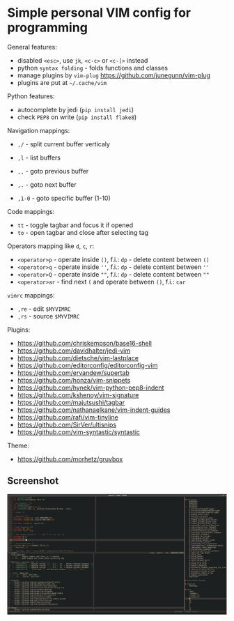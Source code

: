 Simple personal VIM config for programming
==========================================

General features:
 * disabled `<esc>`, use `jk`, `<c-c>` or `<c-[>` instead
 * python `syntax folding` - folds functions and classes
 * manage plugins by `vim-plug` https://github.com/junegunn/vim-plug
 * plugins are put at `~/.cache/vim`

Python features:
 * autocomplete by jedi (`pip install jedi`)
 * check `PEP8` on write (`pip install flake8`)

Navigation mappings:
 * `,/` - split current buffer verticaly

 * `,l` - list buffers
 * `,,` - goto previous buffer
 * `,.` - goto next buffer
 * `,1-0` - goto specific buffer (1-10)

Code mappings:
 * `tt` - toggle tagbar and focus it if opened
 * `to` - open tagbar and close after selecting tag

Operators mapping like `d`, `c`, `r`:
 * `<operator>p` - operate inside `()`, f.i.: `dp` - delete content between `()`
 * `<operator>q` - operate inside `''`, f.i.: `dp` - delete content between `''`
 * `<operator>Q` - operate inside `""`, f.i.: `dp` - delete content between `""`
 * `<operator>ar` - find next `(` and operate between `()`, f.i.: `car`

`vimrc` mappings:
 * `,re` - edit `$MYVIMRC`
 * `,rs` - source `$MYVIMRC`

Plugins:
 * https://github.com/chriskempson/base16-shell
 * https://github.com/davidhalter/jedi-vim
 * https://github.com/dietsche/vim-lastplace
 * https://github.com/editorconfig/editorconfig-vim
 * https://github.com/ervandew/supertab
 * https://github.com/honza/vim-snippets
 * https://github.com/hynek/vim-python-pep8-indent
 * https://github.com/kshenoy/vim-signature
 * https://github.com/majutsushi/tagbar
 * https://github.com/nathanaelkane/vim-indent-guides
 * https://github.com/rafi/vim-tinyline
 * https://github.com/SirVer/ultisnips
 * https://github.com/vim-syntastic/syntastic

Theme:
 * https://github.com/morhetz/gruvbox

Screenshot
----------
![vim screenshot](https://raw.githubusercontent.com/onjin/.vim/master/screenshot.png)
